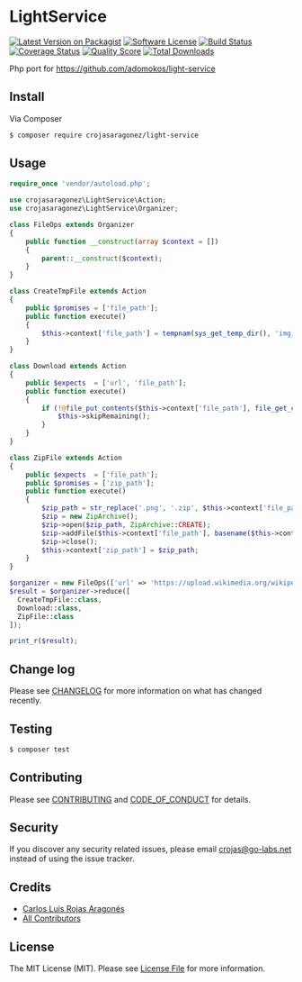# LightService

[![Latest Version on Packagist][ico-version]][link-packagist]
[![Software License][ico-license]](LICENSE.md)
[![Build Status][ico-travis]][link-travis]
[![Coverage Status][ico-scrutinizer]][link-scrutinizer]
[![Quality Score][ico-code-quality]][link-code-quality]
[![Total Downloads][ico-downloads]][link-downloads]

Php port for https://github.com/adomokos/light-service


## Install

Via Composer

``` bash
$ composer require crojasaragonez/light-service
```

## Usage

``` php
require_once 'vendor/autoload.php';

use crojasaragonez\LightService\Action;
use crojasaragonez\LightService\Organizer;

class FileOps extends Organizer
{
    public function __construct(array $context = [])
    {
        parent::__construct($context);
    }
}

class CreateTmpFile extends Action
{
    public $promises = ['file_path'];
    public function execute()
    {
        $this->context['file_path'] = tempnam(sys_get_temp_dir(), 'img_') . '.png';
    }
}

class Download extends Action
{
    public $expects  = ['url', 'file_path'];
    public function execute()
    {
        if (!@file_put_contents($this->context['file_path'], file_get_contents($this->context['url']))) {
            $this->skipRemaining();
        }
    }
}

class ZipFile extends Action
{
    public $expects  = ['file_path'];
    public $promises = ['zip_path'];
    public function execute()
    {
        $zip_path = str_replace('.png', '.zip', $this->context['file_path']);
        $zip = new ZipArchive();
        $zip->open($zip_path, ZipArchive::CREATE);
        $zip->addFile($this->context['file_path'], basename($this->context['file_path']));
        $zip->close();
        $this->context['zip_path'] = $zip_path;
    }
}

$organizer = new FileOps(['url' => 'https://upload.wikimedia.org/wikipedia/commons/thumb/2/27/PHP-logo.svg/100px-PHP-logo.svg.png']);
$result = $organizer->reduce([
  CreateTmpFile::class,
  Download::class,
  ZipFile::class
]);

print_r($result);
```

## Change log

Please see [CHANGELOG](CHANGELOG.md) for more information on what has changed recently.

## Testing

``` bash
$ composer test
```

## Contributing

Please see [CONTRIBUTING](CONTRIBUTING.md) and [CODE_OF_CONDUCT](CODE_OF_CONDUCT.md) for details.

## Security

If you discover any security related issues, please email crojas@go-labs.net instead of using the issue tracker.

## Credits

- [Carlos Luis Rojas Aragonés][link-author]
- [All Contributors][link-contributors]

## License

The MIT License (MIT). Please see [License File](LICENSE.md) for more information.

[ico-version]: https://img.shields.io/packagist/v/crojasaragonez/light-service.svg?style=flat-square
[ico-license]: https://img.shields.io/badge/license-MIT-brightgreen.svg?style=flat-square
[ico-travis]: https://img.shields.io/travis/crojasaragonez/light-service/master.svg?style=flat-square
[ico-scrutinizer]: https://img.shields.io/scrutinizer/coverage/g/crojasaragonez/light-service.svg?style=flat-square
[ico-code-quality]: https://img.shields.io/scrutinizer/g/crojasaragonez/light-service.svg?style=flat-square
[ico-downloads]: https://img.shields.io/packagist/dt/crojasaragonez/light-service.svg?style=flat-square

[link-packagist]: https://packagist.org/packages/crojasaragonez/light-service
[link-travis]: https://travis-ci.org/crojasaragonez/light-service
[link-scrutinizer]: https://scrutinizer-ci.com/g/crojasaragonez/light-service/code-structure
[link-code-quality]: https://scrutinizer-ci.com/g/crojasaragonez/light-service
[link-downloads]: https://packagist.org/packages/crojasaragonez/light-service
[link-author]: https://github.com/crojasaragonez
[link-contributors]: ../../contributors

